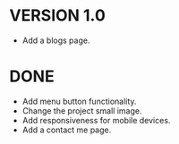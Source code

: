 # VERSION 1.0

- Add a blogs page.

# DONE

- Add menu button functionality.
- Change the project small image.
- Add responsiveness for mobile devices.
- Add a contact me page.
